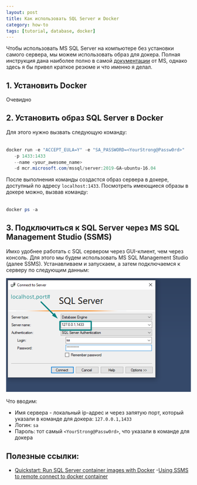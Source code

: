 ```yaml
---
layout: post
title: Как использовать SQL Server и Docker
category: how-to
tags: [tutorial, database, docker]
---
```


Чтобы использовать MS SQL Server на компьютере без установки самого сервера, мы можем использовать образ для докера. Полная инструкция дана наиболее полно в самой [документации](https://docs.microsoft.com/en-us/sql/linux/quickstart-install-connect-docker?view=sql-server-ver15&pivots=cs1-powershell) от MS, однако здесь я бы привел краткое резюме и что именно я делал.

## 1. Установить Docker

Очевидно

## 2. Установить образ SQL Server в Docker

Для этого нужно вызвать следующую команду:

```powershell

docker run -e "ACCEPT_EULA=Y" -e "SA_PASSWORD=<YourStrong@Passw0rd>"
   -p 1433:1433
   --name <your_awesome_name>
   -d mcr.microsoft.com/mssql/server:2019-GA-ubuntu-16.04

```

После выполнения команды создастся образ сервера в докере, доступный по адресу `localhost:1433`. Посмотреть имеющиеся образы в докере можно, вызвав команду:

```powershell

docker ps -a

```

## 3. Подключиться к SQL Server через MS SQL Management Studio (SSMS)

Имхо удобнее работать с SQL сервером через GUI-клиент, чем через консоль. Для этого мы будем использовать MS SQL Management Studio (далее SSMS). Устанавливаем и запускаем, а затем подключаемся к серверу по следующим данным:

![login window](/_posts/how-to/2019-11-26-how-to-use-sql-server-with-docker/login.png)

Что вводим:

- Имя сервера - локальный ip-адрес и через запятую порт, который указали в команде для докера: `127.0.0.1,1433`
- Логин: `sa`
- Пароль: тот самый `<YourStrong@Passw0rd>`, что указали в команде для докера

## Полезные ссылки:

- [Quickstart: Run SQL Server container images with Docker](https://docs.microsoft.com/en-us/sql/linux/quickstart-install-connect-docker?view=sql-server-ver15&pivots=cs1-powershell)
-[Using SSMS to remote connect to docker container](https://stackoverflow.com/a/48105688)

